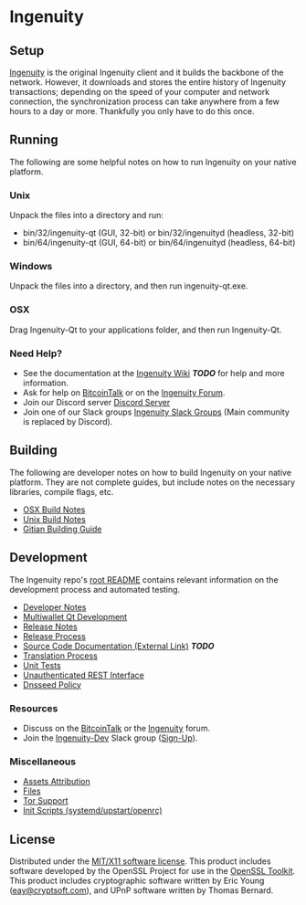 Ingenuity
=====================

Setup
---------------------
[Ingenuity](http://ingenuity.org/wallet) is the original Ingenuity client and it builds the backbone of the network. However, it downloads and stores the entire history of Ingenuity transactions; depending on the speed of your computer and network connection, the synchronization process can take anywhere from a few hours to a day or more. Thankfully you only have to do this once.

Running
---------------------
The following are some helpful notes on how to run Ingenuity on your native platform.

### Unix

Unpack the files into a directory and run:

- bin/32/ingenuity-qt (GUI, 32-bit) or bin/32/ingenuityd (headless, 32-bit)
- bin/64/ingenuity-qt (GUI, 64-bit) or bin/64/ingenuityd (headless, 64-bit)

### Windows

Unpack the files into a directory, and then run ingenuity-qt.exe.

### OSX

Drag Ingenuity-Qt to your applications folder, and then run Ingenuity-Qt.

### Need Help?

* See the documentation at the [Ingenuity Wiki](https://en.bitcoin.it/wiki/Main_Page) ***TODO***
for help and more information.
* Ask for help on [BitcoinTalk](https://bitcointalk.org/index.php?topic=1262920.0) or on the [Ingenuity Forum](http://forum.ingenuity.org/).
* Join our Discord server [Discord Server](https://discord.ingenuity.org)
* Join one of our Slack groups [Ingenuity Slack Groups](https://ingenuity.org/slack-logins/) (Main community is replaced by Discord).

Building
---------------------
The following are developer notes on how to build Ingenuity on your native platform. They are not complete guides, but include notes on the necessary libraries, compile flags, etc.

- [OSX Build Notes](build-osx.md)
- [Unix Build Notes](build-unix.md)
- [Gitian Building Guide](gitian-building.md)

Development
---------------------
The Ingenuity repo's [root README](https://github.com/Ingenuity-Project/Ingenuity/blob/master/README.md) contains relevant information on the development process and automated testing.

- [Developer Notes](developer-notes.md)
- [Multiwallet Qt Development](multiwallet-qt.md)
- [Release Notes](release-notes.md)
- [Release Process](release-process.md)
- [Source Code Documentation (External Link)](https://dev.visucore.com/bitcoin/doxygen/) ***TODO***
- [Translation Process](translation_process.md)
- [Unit Tests](unit-tests.md)
- [Unauthenticated REST Interface](REST-interface.md)
- [Dnsseed Policy](dnsseed-policy.md)

### Resources

* Discuss on the [BitcoinTalk](https://bitcointalk.org/index.php?topic=1262920.0) or the [Ingenuity](http://forum.ingenuity.org/) forum.
* Join the [Ingenuity-Dev](https://ingenuity-dev.slack.com/) Slack group ([Sign-Up](https://ingenuity-dev.herokuapp.com/)).

### Miscellaneous
- [Assets Attribution](assets-attribution.md)
- [Files](files.md)
- [Tor Support](tor.md)
- [Init Scripts (systemd/upstart/openrc)](init.md)

License
---------------------
Distributed under the [MIT/X11 software license](http://www.opensource.org/licenses/mit-license.php).
This product includes software developed by the OpenSSL Project for use in the [OpenSSL Toolkit](https://www.openssl.org/). This product includes
cryptographic software written by Eric Young ([eay@cryptsoft.com](mailto:eay@cryptsoft.com)), and UPnP software written by Thomas Bernard.
